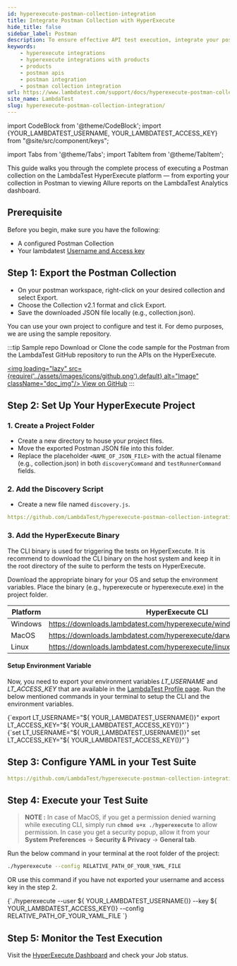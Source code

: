 ```yaml
---
id: hyperexecute-postman-collection-integration
title: Integrate Postman Collection with HyperExecute
hide_title: false
sidebar_label: Postman
description: To ensure effective API test execution, integrate your postman collection with HyperExecute by exporting your Postman collection and executing on HyperExecute.
keywords:
    - hyperexecute integrations
    - hyperexecute integrations with products
    - products
    - postman apis
    - postman integration
    - postman collection integration
url: https://www.lambdatest.com/support/docs/hyperexecute-postman-collection-integration/
site_name: LambdaTest
slug: hyperexecute-postman-collection-integration/
---
```


import CodeBlock from '@theme/CodeBlock';
import {YOUR_LAMBDATEST_USERNAME, YOUR_LAMBDATEST_ACCESS_KEY} from "@site/src/component/keys";

import Tabs from '@theme/Tabs';
import TabItem from '@theme/TabItem';

<script type="application/ld+json"
      dangerouslySetInnerHTML={{ __html: JSON.stringify({
       "@context": "https://schema.org",
        "@type": "BreadcrumbList",
        "itemListElement": [{
          "@type": "ListItem",
          "position": 1,
          "name": "Home",
          "item": "https://www.lambdatest.com"
        },{
          "@type": "ListItem",
          "position": 2,
          "name": "Support",
          "item": "https://www.lambdatest.com/support/docs/"
        },{
          "@type": "ListItem",
          "position": 3,
          "name": "Postman Collection Integration with HyperExecute",
          "item": "https://www.lambdatest.com/support/docs/hyperexecute-postman-collection-integration/"
        }]
      })
    }}
></script>
This guide walks you through the complete process of executing a Postman collection on the LambdaTest HyperExecute platform — from exporting your collection in Postman to viewing Allure reports on the LambdaTest Analytics dashboard.

## Prerequisite
Before you begin, make sure you have the following:

- A configured Postman Collection
- Your lambdatest [Username and Access key](/support/docs/hyperexecute-how-to-get-my-username-and-access-key/)

## Step 1: Export the Postman Collection

- On your postman workspace, right-click on your desired collection and select Export.
- Choose the Collection v2.1 format and click Export.
- Save the downloaded JSON file locally (e.g., collection.json).

You can use your own project to configure and test it. For demo purposes, we are using the sample repository.

:::tip Sample repo
Download or Clone the code sample for the Postman from the LambdaTest GitHub repository to run the APIs on the HyperExecute.

<a href="https://github.com/LambdaTest/hyperexecute-postman-collection-integration-using-newman" className="github__anchor"><img loading="lazy" src={require('../assets/images/icons/github.png').default} alt="Image" className="doc_img"/> View on GitHub</a>
:::

## Step 2: Set Up Your HyperExecute Project
### 1. Create a Project Folder
- Create a new directory to house your project files.
- Move the exported Postman JSON file into this folder.
- Replace the placeholder `<NAME_OF_JSON_FILE>` with the actual filename (e.g., collection.json) in both `discoveryCommand` and `testRunnerCommand` fields.

### 2. Add the Discovery Script
- Create a new file named `discovery.js`.

```yaml reference
https://github.com/LambdaTest/hyperexecute-postman-collection-integration-using-newman/blob/main/discovery.js
```

### 3. Add the HyperExecute Binary
The CLI binary is used for triggering the tests on HyperExecute. It is recommend to download the CLI binary on the host system and keep it in the root directory of the suite to perform the tests on HyperExecute.

Download the appropriate binary for your OS and setup the environment variables. Place the binary (e.g., hyperexecute or hyperexecute.exe) in the project folder.

| Platform | HyperExecute CLI |
| ---------| ---------------- |
| Windows | https://downloads.lambdatest.com/hyperexecute/windows/hyperexecute.exe |
| MacOS | https://downloads.lambdatest.com/hyperexecute/darwin/hyperexecute |
| Linux | https://downloads.lambdatest.com/hyperexecute/linux/hyperexecute |

#### Setup Environment Variable

Now, you need to export your environment variables *LT_USERNAME* and *LT_ACCESS_KEY* that are available in the [LambdaTest Profile page](https://accounts.lambdatest.com/detail/profile). Run the below mentioned commands in your terminal to setup the CLI and the environment variables.

<Tabs className="docs__val">

<TabItem value="bash" label="Linux / MacOS" default>

  <div className="lambdatest__codeblock">
    <CodeBlock className="language-bash">
  {`export LT_USERNAME="${ YOUR_LAMBDATEST_USERNAME()}"
export LT_ACCESS_KEY="${ YOUR_LAMBDATEST_ACCESS_KEY()}"`}
  </CodeBlock>
</div>

</TabItem>

<TabItem value="powershell" label="Windows" default>

  <div className="lambdatest__codeblock">
    <CodeBlock className="language-powershell">
  {`set LT_USERNAME="${ YOUR_LAMBDATEST_USERNAME()}"
set LT_ACCESS_KEY="${ YOUR_LAMBDATEST_ACCESS_KEY()}"`}
  </CodeBlock>
</div>

</TabItem>
</Tabs>

## Step 3: Configure YAML in your Test Suite

```yaml reference
https://github.com/LambdaTest/hyperexecute-postman-collection-integration-using-newman/blob/main/hyperexecute.yaml
```

## Step 4: Execute your Test Suite

> **NOTE :** In case of MacOS, if you get a permission denied warning while executing CLI, simply run **`chmod u+x ./hyperexecute`** to allow permission. In case you get a security popup, allow it from your **System Preferences** → **Security & Privacy** → **General tab**.

Run the below command in your terminal at the root folder of the project:

```bash
./hyperexecute --config RELATIVE_PATH_OF_YOUR_YAML_FILE
```

OR use this command if you have not exported your username and access key in the step 2.

<div className="lambdatest__codeblock">
  <CodeBlock className="language-bash">
    {`./hyperexecute --user ${ YOUR_LAMBDATEST_USERNAME()} --key ${ YOUR_LAMBDATEST_ACCESS_KEY()} --config RELATIVE_PATH_OF_YOUR_YAML_FILE `}
  </CodeBlock>
</div>

## Step 5: Monitor the Test Execution

Visit the [HyperExecute Dashboard](https://hyperexecute.lambdatest.com/hyperexecute) and check your Job status. 